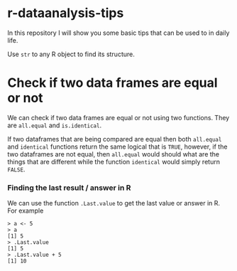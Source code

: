 r-dataanalysis-tips
===================

In this repository I will show you some basic tips that can be used to in daily life.   


Use `str` to any R object to find its structure. 

# Check if two data frames are equal or not 

We can check if two data frames are equal or not using two functions. They are `all.equal` and `is.identical`. 

If two dataframes that are being compared are equal then both `all.equal` and `identical` functions return the same logical that is `TRUE`, however, if the two dataframes are not equal, then `all.equal` would should what are the things that are different while the function `identical` would simply return `FALSE`. 

### Finding the last result / answer in R

We can use the function  `.Last.value` to get the last value or answer in R. For example 

	> a <- 5
	> a
	[1] 5
	> .Last.value
	[1] 5
	> .Last.value + 5
	[1] 10

